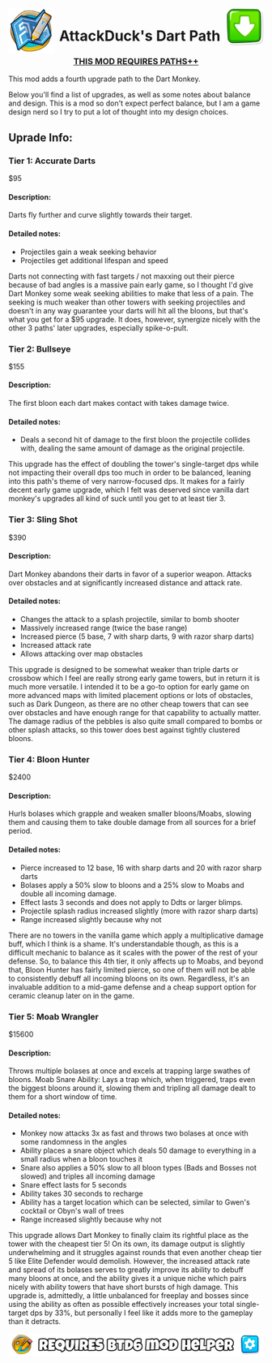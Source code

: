 <a href="https://github.com/GreenBeansAgainstVeganism/AttackDuckDartlingPath/releases/latest/download/AttackDuckDartlingPath.dll">
    <img align="left" alt="Icon" height="90" src="Icon.png">
    <img align="right" alt="Download" height="75" src="https://raw.githubusercontent.com/gurrenm3/BTD-Mod-Helper/master/BloonsTD6%20Mod%20Helper/Resources/DownloadBtn.png">
</a>

<h1 align="center">AttackDuck's Dart Path</h1>

<h3 align="center"><a href="https://github.com/doombubbles/paths-plus-plus">THIS MOD REQUIRES PATHS++</a></h3>

This mod adds a fourth upgrade path to the Dart Monkey.

Below you'll find a list of upgrades, as well as some notes about balance and design. This is a mod so don't expect perfect balance, but I am a game design nerd so I try to put a lot of thought into my design choices.

<h2>Uprade Info:</h2>

<h3>Tier 1: Accurate Darts</h3>

$95

<h4>Description:</h4>

Darts fly further and curve slightly towards their target.

<h4>Detailed notes:</h4>

- Projectiles gain a weak seeking behavior
- Projectiles get additional lifespan and speed

Darts not connecting with fast targets / not maxxing out their pierce because of bad angles is a massive pain early game, so I thought I'd give Dart Monkey some weak seeking abilities to make that less of a pain. The seeking is much weaker than other towers with seeking projectiles and doesn't in any way guarantee your darts will hit all the bloons, but that's what you get for a $95 upgrade. It does, however, synergize nicely with the other 3 paths' later upgrades, especially spike-o-pult.

<h3>Tier 2: Bullseye</h3>

$155

<h4>Description:</h4>

The first bloon each dart makes contact with takes damage twice.

<h4>Detailed notes:</h4>

- Deals a second hit of damage to the first bloon the projectile collides with, dealing the same amount of damage as the original projectile.

This upgrade has the effect of doubling the tower's single-target dps while not impacting their overall dps too much in order to be balanced, leaning into this path's theme of very narrow-focused dps. It makes for a fairly decent early game upgrade, which I felt was deserved since vanilla dart monkey's upgrades all kind of suck until you get to at least tier 3.

<h3>Tier 3: Sling Shot</h3>

$390

<h4>Description:</h4>

Dart Monkey abandons their darts in favor of a superior weapon. Attacks over obstacles and at significantly increased distance and attack rate.

<h4>Detailed notes:</h4>

- Changes the attack to a splash projectile, similar to bomb shooter
- Massively increased range (twice the base range)
- Increased pierce (5 base, 7 with sharp darts, 9 with razor sharp darts)
- Increased attack rate
- Allows attacking over map obstacles

This upgrade is designed to be somewhat weaker than triple darts or crossbow which I feel are really strong early game towers, but in return it is much more versatile. I intended it to be a go-to option for early game on more advanced maps with limited placement options or lots of obstacles, such as Dark Dungeon, as there are no other cheap towers that can see over obstacles and have enough range for that capability to actually matter. The damage radius of the pebbles is also quite small compared to bombs or other splash attacks, so this tower does best against tightly clustered bloons.

<h3>Tier 4: Bloon Hunter</h3>

$2400

<h4>Description:</h4>

Hurls bolases which grapple and weaken smaller bloons/Moabs, slowing them and causing them to take double damage from all sources for a brief period.

<h4>Detailed notes:</h4>

- Pierce increased to 12 base, 16 with sharp darts and 20 with razor sharp darts
- Bolases apply a 50% slow to bloons and a 25% slow to Moabs and double all incoming damage.
- Effect lasts 3 seconds and does not apply to Ddts or larger blimps.
- Projectile splash radius increased slightly (more with razor sharp darts)
- Range increased slightly because why not

There are no towers in the vanilla game which apply a multiplicative damage buff, which I think is a shame. It's understandable though, as this is a difficult mechanic to balance as it scales with the power of the rest of your defense. So, to balance this 4th tier, it only affects up to Moabs, and beyond that, Bloon Hunter has fairly limited pierce, so one of them will not be able to consistently debuff all incoming bloons on its own. Regardless, it's an invaluable addition to a mid-game defense and a cheap support option for ceramic cleanup later on in the game.

<h3>Tier 5: Moab Wrangler</h3>

$15600

<h4>Description:</h4>

Throws multiple bolases at once and excels at trapping large swathes of bloons. Moab Snare Ability: Lays a trap which, when triggered, traps even the biggest bloons around it, slowing them and tripling all damage dealt to them for a short window of time.

<h4>Detailed notes:</h4>

- Monkey now attacks 3x as fast and throws two bolases at once with some randomness in the angles
- Ability places a snare object which deals 50 damage to everything in a small radius when a bloon touches it
- Snare also applies a 50% slow to all bloon types (Bads and Bosses not slowed) and triples all incoming damage
- Snare effect lasts for 5 seconds
- Ability takes 30 seconds to recharge
- Ability has a target location which can be selected, similar to Gwen's cocktail or Obyn's wall of trees
- Range increased slightly because why not

This upgrade allows Dart Monkey to finally claim its rightful place as the tower with the cheapest tier 5! On its own, its damage output is slightly underwhelming and it struggles against rounds that even another cheap tier 5 like Elite Defender would demolish. However, the increased attack rate and spread of its bolases serves to greatly improve its ability to debuff many bloons at once, and the ability gives it a unique niche which pairs nicely with ability towers that have short bursts of high damage. This upgrade is, admittedly, a little unbalanced for freeplay and bosses since using the ability as often as possible effectively increases your total single-target dps by 33%, but personally I feel like it adds more to the gameplay than it detracts.

[![Requires BTD6 Mod Helper](https://raw.githubusercontent.com/gurrenm3/BTD-Mod-Helper/master/banner.png)](https://github.com/gurrenm3/BTD-Mod-Helper#readme)

